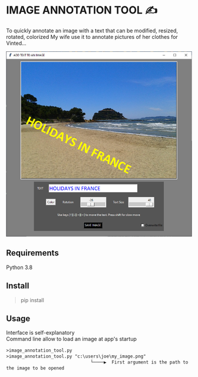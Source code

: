 # IMAGE ANNOTATION TOOL ✍ 

To quickly annotate an image with a text that can be modified, resized, rotated, colorized
My wife use it to annotate pictures of her clothes for Vinted…  

![App Screenshoot](image_annotation_tool_screenshoot.png)

## Requirements

Python 3.8

## Install

>pip install

## Usage
	
Interface is self-explanatory  
Command line allow to load an image at app's startup

	>image_annotation_tool.py
	>image_annotation_tool.py "c:\users\joe\my_image.png"
        	                        └────▶  First argument is the path to the image to be opened
